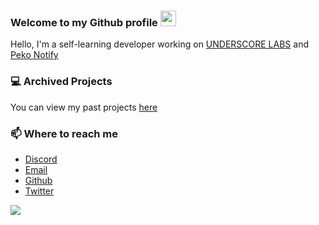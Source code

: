 ### Welcome to my Github profile <img src="https://media.giphy.com/media/hvRJCLFzcasrR4ia7z/giphy.gif" width="25px">

Hello, I'm a self-learning developer working on [UNDERSCORE LABS](https://github.com/underscorelabs) and [Peko Notify](https://pekonotify.com/)

### 💻 Archived Projects
You can view my past projects [here](https://keef.id/projects)

### 📫 Where to reach me 
- [Discord](https://discord.bio/p/keef)
- [Email](https://mail.google.com/mail/u/0/?view=cm&fs=1&tf=1&source=mailto&to=hello@keef.id)
- [Github](https://github.com/keef)
- [Twitter](https://twitter.com/whereiskeef)

<a href="https://github.com/keef/github-stats">
  <img align="center" src="https://github-readme-stats.vercel.app/api?username=keef&theme=onedark&show_icons=true&count_private=true" />
</a>
<!-- <a href="https://github.com/keef/top-langs">
  <img align="center" src="https://github-readme-stats.vercel.app/api/top-langs/?username=keef&theme=onedark&show_icons=true&count_private=true" />
</a> -->

<!--
**keef/keef** is a ✨ _special_ ✨ repository because its `README.md` (this file) appears on your GitHub profile.

Here are some ideas to get you started:

- 🔭 I’m currently working on ...
- 🌱 I’m currently learning ...
- 👯 I’m looking to collaborate on ...
- 🤔 I’m looking for help with ...
- 💬 Ask me about ...
- 📫 How to reach me: ...
- 😄 Pronouns: ...
- ⚡ Fun fact: ...
-->
